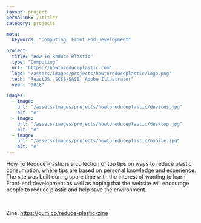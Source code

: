 ```yaml
---
layout: project
permalink: /:title/
category: projects

meta:
  keywords: "Computing, Front End Development"

project:
  title: "How To Reduce Plastic"
  type: "Computing"
  url: "https://howtoreduceplastic.com"
  logo: "/assets/images/projects/howtoreduceplastic/logo.png"
  tech: "ReactJS, SCSS/SASS, Adobe Illustrator"
  year: "2018"

images:
  - image:
    url: "/assets/images/projects/howtoreduceplastic/devices.jpg"
    alt: "#"
  - image:
    url: "/assets/images/projects/howtoreduceplastic/desktop.jpg"
    alt: "#"
  - image:
    url: "/assets/images/projects/howtoreduceplastic/mobile.jpg"
    alt: "#"
---
```


<p>How To Reduce Plastic is a collection of top tips on ways to reduce plastic consumption, where tips are based on personal knowledge and experience.
<br/>
The site was built during spare time with the interest of wanting to learn Front-end development as well as hoping that the website will encourage people to reduce plastic and help save the environment.</p>
<br/>
<p>Zine: <a href="https://gum.co/reduce-plastic-zine">https://gum.co/reduce-plastic-zine</a></p>
